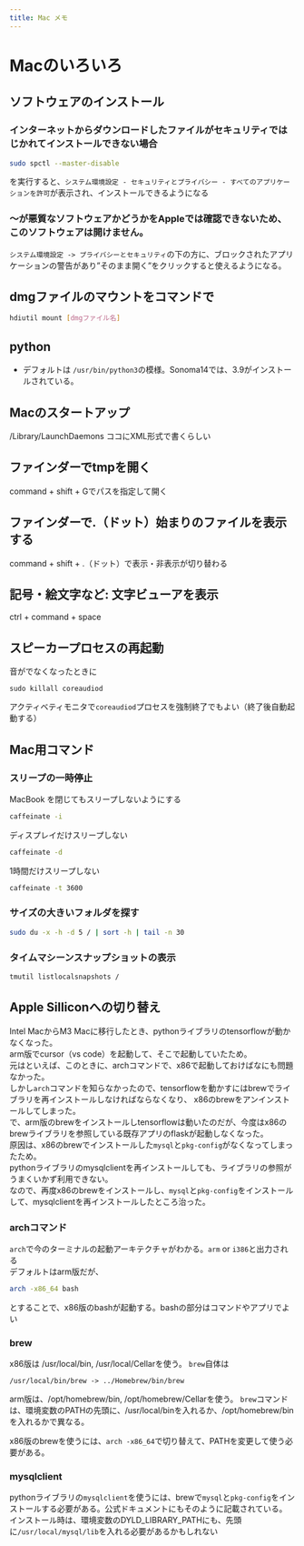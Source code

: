 ```yaml
---
title: Mac メモ
---
```




# Macのいろいろ

## ソフトウェアのインストール

### インターネットからダウンロードしたファイルがセキュリティではじかれてインストールできない場合

```bash
sudo spctl --master-disable
```
を実行すると、`システム環境設定 - セキュリティとプライバシー - すべてのアプリケーションを許可`が表示され、インストールできるようになる

### 〜が悪質なソフトウェアかどうかをAppleでは確認できないため、このソフトウェアは開けません。

`システム環境設定 -> プライバシーとセキュリティ`の下の方に、ブロックされたアプリケーションの警告があり”そのまま開く”をクリックすると使えるようになる。


## dmgファイルのマウントをコマンドで

```bash
hdiutil mount [dmgファイル名]
```

## python

- デフォルトは `/usr/bin/python3`の模様。Sonoma14では、3.9がインストールされている。

## Macのスタートアップ
/Library/LaunchDaemons
ココにXML形式で書くらしい

## ファインダーでtmpを開く

command + shift + Gでパスを指定して開く

## ファインダーで.（ドット）始まりのファイルを表示する

command + shift +  .（ドット）で表示・非表示が切り替わる

## 記号・絵文字など: 文字ビューアを表示

ctrl + command + space

## スピーカープロセスの再起動

音がでなくなったときに

```
sudo killall coreaudiod
```
アクティベティモニタで`coreaudiod`プロセスを強制終了でもよい（終了後自動起動する）

## Mac用コマンド

### スリープの一時停止

MacBook を閉じてもスリープしないようにする

```bash
caffeinate -i
```
ディスプレイだけスリープしない

```bash
caffeinate -d
```
1時間だけスリープしない

```bash
caffeinate -t 3600
```

### サイズの大きいフォルダを探す

```bash
sudo du -x -h -d 5 / | sort -h | tail -n 30
```

### タイムマシーンスナップショットの表示

```bash
tmutil listlocalsnapshots /
```


## Apple Silliconへの切り替え

Intel MacからM3 Macに移行したとき、pythonライブラリのtensorflowが動かなくなった。  
arm版でcursor（vs code）を起動して、そこで起動していたため。  
元はといえば、このときに、archコマンドで、x86で起動しておけばなにも問題なかった。  
しかし`arch`コマンドを知らなかったので、tensorflowを動かすにはbrewでライブラリを再インストールしなければならなくなり、
x86のbrewをアンインストールしてしまった。  
で、arm版のbrewをインストールしtensorflowは動いたのだが、今度はx86のbrewライブラリを参照している既存アプリのflaskが起動しなくなった。  
原因は、x86のbrewでインストールした`mysql`と`pkg-config`がなくなってしまったため。  
pythonライブラリのmysqlclientを再インストールしても、ライブラリの参照がうまくいかず利用できない。  
なので、再度x86のbrewをインストールし、`mysql`と`pkg-config`をインストールして、mysqlclientを再インストールしたところ治った。  

### archコマンド

`arch`で今のターミナルの起動アーキテクチャがわかる。`arm` or `i386`と出力される  
デフォルトはarm版だが、

```bash
arch -x86_64 bash
```
とすることで、x86版のbashが起動する。bashの部分はコマンドやアプリでよい

### brew

x86版は /usr/local/bin, /usr/local/Cellarを使う。
`brew`自体は

```
/usr/local/bin/brew -> ../Homebrew/bin/brew
```

arm版は、/opt/homebrew/bin, /opt/homebrew/Cellarを使う。
`brew`コマンドは、環境変数のPATHの先頭に、/usr/local/binを入れるか、/opt/homebrew/binを入れるかで異なる。

x86版のbrewを使うには、`arch -x86_64`で切り替えて、PATHを変更して使う必要がある。

### mysqlclient

pythonライブラリの`mysqlclient`を使うには、brewで`mysql`と`pkg-config`をインストールする必要がある。公式ドキュメントにもそのように記載されている。  
インストール時は、環境変数のDYLD_LIBRARY_PATHにも、先頭に`/usr/local/mysql/lib`を入れる必要があるかもしれない




